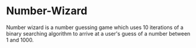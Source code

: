 # Number-Wizard
Number wizard is a number guessing game which uses 10 iterations of a binary searching algorithm to arrive at a user's guess of a number between 1 and 1000.
